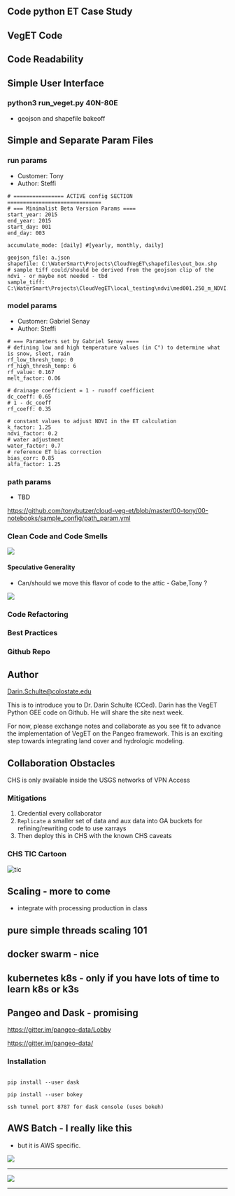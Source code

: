 ## Code python ET Case Study

## VegET Code

## Code Readability 

## Simple User Interface

### python3 run_veget.py 40N-80E

- geojson and shapefile bakeoff


## Simple and Separate Param Files

### run params
- Customer: Tony
- Author: Steffi
```
# ================ ACTIVE config SECTION ==============================
# === Minimalist Beta Version Params ====
start_year: 2015
end_year: 2015
start_day: 001
end_day: 003

accumulate_mode: [daily] #[yearly, monthly, daily]

geojson_file: a.json
shapefile: C:\WaterSmart\Projects\CloudVegET\shapefiles\out_box.shp
# sample tiff could/should be derived from the geojson clip of the ndvi - or maybe not needed - tbd
sample_tiff: C:\WaterSmart\Projects\CloudVegET\local_testing\ndvi\med001.250_m_NDVI.tif
```

### model params

- Customer: Gabriel Senay
- Author: Steffi

```
# === Parameters set by Gabriel Senay ====
# defining low and high temperature values (in C°) to determine what is snow, sleet, rain
rf_low_thresh_temp: 0
rf_high_thresh_temp: 6
rf_value: 0.167
melt_factor: 0.06

# drainage coefficient = 1 - runoff coefficient
dc_coeff: 0.65
# 1 - dc_coeff
rf_coeff: 0.35

# constant values to adjust NDVI in the ET calculation
k_factor: 1.25
ndvi_factor: 0.2
# water adjustment
water_factor: 0.7
# reference ET bias correction
bias_corr: 0.85
alfa_factor: 1.25
```

### path params

- TBD

https://github.com/tonybutzer/cloud-veg-et/blob/master/00-tony/00-notebooks/sample_config/path_param.yml


### Clean Code and Code Smells

![](https://raw.githubusercontent.com/tonybutzer/training/c603fbc0e36764f467ac87fd18baa1dce01c9bf9/craft/dotPlay/codeSmellsComplexity.png)

#### Speculative Generality

- Can/should we move this flavor of code to the attic - Gabe,Tony ?

![](https://raw.githubusercontent.com/tonybutzer/training/c603fbc0e36764f467ac87fd18baa1dce01c9bf9/craft/dotPlay/codeSmellsOOP.png)

### Code Refactoring

### Best Practices

### 

### Github Repo

## Author

Darin.Schulte@colostate.edu

This is to introduce you to Dr. Darin  Schulte (CCed).  Darin has the VegET Python  GEE code on Github. He will share the site next week.

For now, please exchange notes and collaborate as you see fit to advance the implementation of VegET on the Pangeo framework. This is an exciting step towards integrating land cover and hydrologic modeling.


## Collaboration Obstacles

CHS is only available inside the USGS networks of VPN Access

### Mitigations

1. Credential every collaborator
2. ```Replicate``` a smaller set of data and aux data into GA buckets for refining/rewriting code to use xarrays
3. Then deploy this in CHS with the known CHS caveats


### CHS TIC Cartoon

![tic](https://raw.githubusercontent.com/tonybutzer/assets/master/et/TIC_the_thing_that_makes_your_internet_suck.PNG)
## Scaling - more to come 
- integrate with processing production in class

## pure simple threads scaling 101

## docker swarm - nice

## kubernetes k8s - only if you have lots of time to learn k8s or k3s

## Pangeo and Dask - promising

https://gitter.im/pangeo-data/Lobby

https://gitter.im/pangeo-data/

### Installation

```

pip install --user dask

pip install --user bokey

ssh tunnel port 8787 for dask console (uses bokeh)

```

## AWS Batch - I really like this 
- but it is AWS specific.

![](https://github.com/tonybutzer/assets/blob/master/et/row2.jpg?raw=true)

---

![](https://github.com/tonybutzer/assets/blob/master/et/row0.jpg?raw=true)

---


